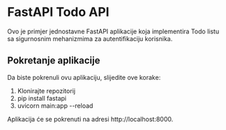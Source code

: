 # FastAPI Todo API

Ovo je primjer jednostavne FastAPI aplikacije koja implementira Todo listu sa sigurnosnim mehanizmima za autentifikaciju korisnika.

## Pokretanje aplikacije

Da biste pokrenuli ovu aplikaciju, slijedite ove korake:

1. Klonirajte repozitorij
2. pip install fastapi
3. uvicorn main:app --reload

Aplikacija će se pokrenuti na adresi http://localhost:8000.
